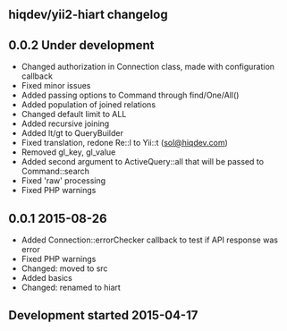 hiqdev/yii2-hiart changelog
---------------------------

## 0.0.2 Under development

- Changed authorization in Connection class, made with configuration callback
- Fixed minor issues
- Added passing options to Command through find/One/All()
- Added population of joined relations
- Changed default limit to ALL
- Added recursive joining
- Added lt/gt to QueryBuilder
- Fixed translation, redone Re::l to Yii::t (sol@hiqdev.com)
- Removed gl_key, gl_value
- Added second argument to ActiveQuery::all that will be passed to Command::search
- Fixed 'raw' processing
- Fixed PHP warnings

## 0.0.1 2015-08-26

- Added Connection::errorChecker callback to test if API response was error
- Fixed PHP warnings
- Changed: moved to src
- Added basics
- Changed: renamed to hiart

## Development started 2015-04-17

